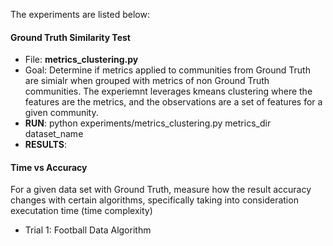 The experiments are listed below:


#### Ground Truth Similarity Test
- File: __metrics_clustering.py__
- Goal: Determine if metrics applied to communities from Ground Truth are simialr when grouped with metrics of non Ground Truth communities. The experiemnt leverages kmeans clustering where the features are the metrics, and the observations are a set of features for a given community.
- __RUN__: python experiments/metrics_clustering.py metrics_dir dataset_name
- __RESULTS__:

#### Time vs Accuracy

For a given data set with Ground Truth, measure how the result accuracy changes with certain algorithms, specifically taking into consideration executation time (time complexity)

- Trial 1:  Football Data
    Algorithm



